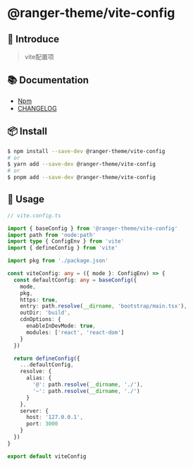 # @ranger-theme/vite-config

## 🎉 Introduce

> vite配置项

## 📚 Documentation

- [Npm](https://www.npmjs.com/package/@ranger-theme/vite-config)
- [CHANGELOG](CHANGELOG.md)

## 📦 Install

```bash
$ npm install --save-dev @ranger-theme/vite-config
# or
$ yarn add --save-dev @ranger-theme/vite-config
# or
$ pnpm add --save-dev @ranger-theme/vite-config
```

## 🔨 Usage

```ts
// vite.config.ts

import { baseConfig } from '@ranger-theme/vite-config'
import path from 'node:path'
import type { ConfigEnv } from 'vite'
import { defineConfig } from 'vite'

import pkg from './package.json'

const viteConfig: any = ({ mode }: ConfigEnv) => {
  const defaultConfig: any = baseConfig({
    mode,
    pkg,
    https: true,
    entry: path.resolve(__dirname, 'bootstrap/main.tsx'),
    outDir: 'build',
    cdnOptions: {
      enableInDevMode: true,
      modules: ['react', 'react-dom']
    }
  })

  return defineConfig({
    ...defaultConfig,
    resolve: {
      alias: {
        '@': path.resolve(__dirname, './'),
        '~': path.resolve(__dirname, './')
      }
    },
    server: {
      host: '127.0.0.1',
      port: 3000
    }
  })
}

export default viteConfig
```
